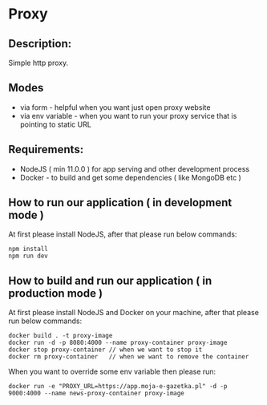 # Proxy

## Description:

Simple http proxy.

## Modes

- via form - helpful when you want just open proxy website
- via env variable - when you want to run your proxy service that is pointing to static URL


## Requirements:

- NodeJS ( min 11.0.0 ) for app serving and other development process
- Docker - to build and get some dependencies ( like MongoDB etc )

## How to run our application ( in development mode )

At first please install NodeJS, after that please run below commands:
```
npm install
npm run dev
```

## How to build and run our application ( in production mode )

At first please install NodeJS and Docker on your machine, after that please run below commands:
```
docker build . -t proxy-image
docker run -d -p 8080:4000 --name proxy-container proxy-image
docker stop proxy-container // when we want to stop it
docker rm proxy-container   // when we want to remove the container
```

When you want to override some env variable then please run:
```
docker run -e "PROXY_URL=https://app.moja-e-gazetka.pl" -d -p 9000:4000 --name news-proxy-container proxy-image
```
